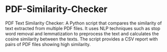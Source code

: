 # PDF-Similarity-Checker
PDF Text Similarity Checker: A Python script that compares the similarity of text extracted from multiple PDF files. It uses NLP techniques such as stop word removal and lemmatization to preprocess the text and calculates the cosine similarity between the texts. The script provides a CSV report with pairs of PDF files showing high similarity.
